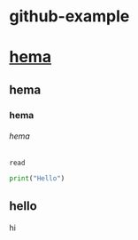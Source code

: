 # github-example
# <u>**hema**</u>
## hema
### hema
###### hema
`read`
```python
print("Hello")
```
hello
---
hi
